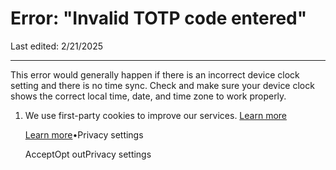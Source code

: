# Error: "Invalid TOTP code entered"

Last edited: 2/21/2025

* * *

This error would generally happen if there is an incorrect device clock setting and there is no time sync. Check and make sure your device clock shows the correct local time, date, and time zone to work properly.

1. We use first-party cookies to improve our services. [Learn more](https://supabase.com/privacy#8-cookies-and-similar-technologies-used-on-our-european-services)



   [Learn more](https://supabase.com/privacy#8-cookies-and-similar-technologies-used-on-our-european-services)•Privacy settings





   AcceptOpt outPrivacy settings